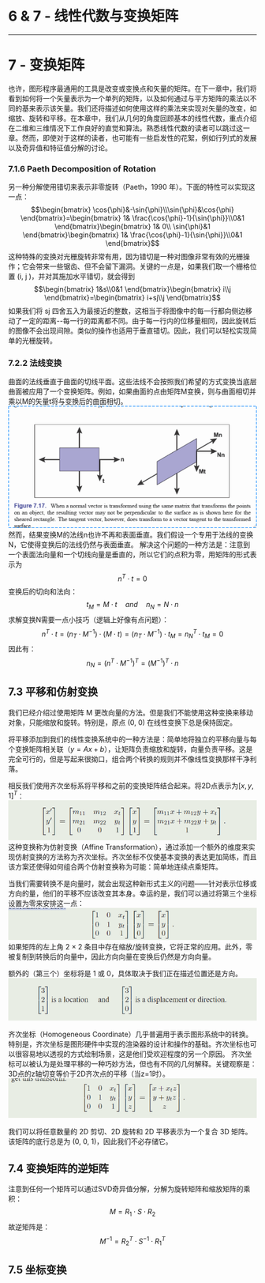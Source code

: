 # 6 & 7 - 线性代数与变换矩阵

---
# 7 - 变换矩阵
也许，图形程序最通用的工具是改变或变换点和矢量的矩阵。在下一章中，我们将看到如何将一个矢量表示为一个单列的矩阵，以及如何通过与平方矩阵的乘法以不同的基来表示该矢量。我们还将描述如何使用这样的乘法来实现对矢量的改变，如缩放、旋转和平移。在本章中，我们从几何的角度回顾基本的线性代数，重点介绍在二维和三维情况下工作良好的直觉和算法。熟悉线性代数的读者可以跳过这一章。然而，即使对于这样的读者，也可能有一些启发性的花絮，例如行列式的发展以及奇异值和特征值分解的讨论。
### 7.1.6 Paeth Decomposition of Rotation
另一种分解使用错切来表示非零旋转（Paeth，1990 年）。下面的特性可以实现这一点：
$$\begin{bmatrix} \cos{\phi}&-\sin{\phi}\\\sin{\phi}&\cos{\phi} \end{bmatrix}=\begin{bmatrix} 1& \frac{\cos{\phi}-1}{\sin{\phi}}\\0&1 \end{bmatrix}\begin{bmatrix} 1& 0\\ \sin{\phi}&1 \end{bmatrix}\begin{bmatrix} 1& \frac{\cos{\phi}-1}{\sin{\phi}}\\0&1 \end{bmatrix}$$
这种特殊的变换对光栅旋转非常有用，因为错切是一种对图像非常有效的光栅操作；它会带来一些锯齿、但不会留下漏洞。关键的一点是，如果我们取一个栅格位置 (i, j )，并对其施加水平错切，就会得到
$$\begin{bmatrix} 1&s\\0&1 \end{bmatrix}\begin{bmatrix} i\\j \end{bmatrix}=\begin{bmatrix} i+sj\\j \end{bmatrix}$$
如果我们将 sj 四舍五入为最接近的整数，这相当于将图像中的每一行都向侧边移动了一定的距离--每一行的距离都不同。由于每一行内的位移量相同，因此旋转后的图像不会出现间隙。类似的操作也适用于垂直错切。因此，我们可以轻松实现简单的光栅旋转。
### 7.2.2 法线变换
曲面的法线垂直于曲面的切线平面。这些法线不会按照我们希望的方式变换当底层曲面被应用了一个变换矩阵。例如，如果曲面的点由矩阵M变换，则与曲面相切并乘以M的矢量t将与变换后的曲面相切。
![](pic/Pasted%20image%2020240305152540.png)
然而，结果变换M的法线n也许不再和表面垂直。我们假设一个专用于法线的变换N，它使得变换后的法线仍然与表面垂直。
解决这个问题的一种方法是：注意到一个表面法向量和一个切线向量是垂直的，所以它们的点积为零，用矩阵的形式表示为
$$n^T\cdot t=0$$
变换后的切向和法向：
$$t_M=M\cdot t\quad and \quad n_N = N\cdot n$$
求解变换N需要一点小技巧（逻辑上好像有点问题）：
$$n^T\cdot t=(n_T\cdot M^{-1})\cdot(M\cdot t)=(n_T\cdot M^{-1})\cdot t_M=n^T_N\cdot t_M=0$$
因此有：
$$n_N=(n^T\cdot M^{-1})^T=(M^{-1})^T\cdot n$$
## 7.3 平移和仿射变换
我们已经介绍过使用矩阵 M 更改向量的方法。但是我们不能使用这种变换来移动对象，只能缩放和旋转。特别是，原点 (0, 0) 在线性变换下总是保持固定。

将平移添加到我们的线性变换系统中的一种方法是：简单地将独立的平移向量与每个变换矩阵相关联（$y = Ax+b$），让矩阵负责缩放和旋转，向量负责平移。这是完全可行的，但是写起来很拗口，组合两个转换的规则并不像线性变换那样干净利落。

相反我们使用齐次坐标系将平移和之前的变换矩阵结合起来。将2D点表示为$[x, y, 1]^T$：
![](pic/Pasted%20image%2020240305155640.png)
这种变换称为仿射变换（Affine Transformation），通过添加一个额外的维度来实现仿射变换的方法称为齐次坐标。齐次坐标不仅使基本变换的表达更加简练，而且该方案还使得如何组合两个仿射变换称为可能：简单地连续点乘矩阵。

当我们需要转换不是向量时，就会出现这种新形式主义的问题——针对表示位移或方向的量，他们的平移不应该改变其本身。幸运的是，我们可以通过将第三个坐标设置为零来安排这一点：
![](pic/Pasted%20image%2020240305160030.png)
如果矩阵的左上角 2 × 2 条目中存在缩放/旋转变换，它将正常的应用。此外，零被复制到转换后的向量中，因此方向向量在变换后仍然是方向向量。

额外的（第三个）坐标将是 1 或 0，具体取决于我们正在描述位置还是方向。
![](pic/Pasted%20image%2020240305160516.png)

齐次坐标（Homogeneous Coordinate）几乎普遍用于表示图形系统中的转换。特别是，齐次坐标是图形硬件中实现的渲染器的设计和操作的基础。齐次坐标也可以很容易地以透视的方式绘制场景，这是他们受欢迎程度的另一个原因。
齐次坐标可以被认为是处理平移的一种巧妙方法，但也有不同的几何解释。关键观察是：3D点的z轴切变等价于2D齐次点的平移（当z=1时）。
![](pic/Pasted%20image%2020240305161405.png)

我们可以将任意数量的 2D 剪切、2D 旋转和 2D 平移表示为一个复合 3D 矩阵。该矩阵的底行总是为 (0, 0, 1)，因此我们不必存储它。
## 7.4 变换矩阵的逆矩阵
注意到任何一个矩阵可以通过SVD奇异值分解，分解为旋转矩阵和缩放矩阵的乘积：
$$M=R_1\cdot S \cdot R_2$$
故逆矩阵是：
$$M^{-1} = R_2^T \cdot S^{-1} \cdot R_1^T$$
## 7.5 坐标变换